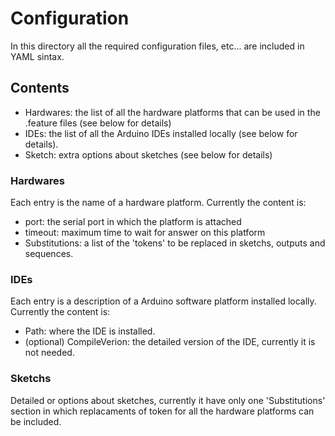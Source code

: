 # Configuration

In this directory all the required configuration files, etc... are included in YAML sintax.

## Contents

* Hardwares: the list of all the hardware platforms that can be used in the .feature files (see below for details)
* IDEs: the list of all the Arduino IDEs installed locally (see below for details).
* Sketch: extra options about sketches (see below for details)

### Hardwares

Each entry is the name of a hardware platform. Currently the content is:

* port: the serial port in which the platform is attached
* timeout: maximum time to wait for answer on this platform
* Substitutions: a list of the 'tokens' to be replaced in sketchs, outputs and sequences.

### IDEs

Each entry is a description of a Arduino software platform installed locally. Currently the content is:

* Path: where the IDE is installed.
* (optional) CompileVerion: the detailed version of the IDE, currently it is not needed.
    
### Sketchs

Detailed or options about sketches, currently it have only one 'Substitutions' section in which replacaments of token for all the hardware platforms can be included.
